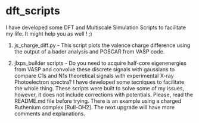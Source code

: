# dft_scripts
 I have developed some DFT and Multiscale Simulation Scripts to facilitate my life. It might help you as well ! ;)


1. js_charge_diff.py - This script plots the valence charge difference using the output of a bader analysis and POSCAR from VASP code.

2. jlxps_builder scripts - Do you need to acquire half-core eigenenergies from VASP and convolve these discrete signals with gaussians to compare C1s and N1s theoretical signals with experimental X-ray Photoelectron spectra? I have developed some tecniques to facilitate the whole thing. These scripts were built to solve some of my issues, however, it does not include corrections with potentials. Please, read the README.md file before trying. There is an example using a charged Ruthenium complex [RuII-OH2]. The next upgrade will have more comments and explanations.
